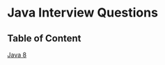 # Java Interview Questions

## Table of Content

[Java 8](https://github.com/Rajeev-singh-git/Java_Interview_Question/blob/main/Java%208/Java%208_README.md)
